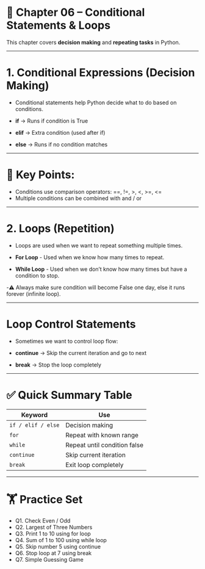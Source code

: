 # 📘 Chapter 06 – Conditional Statements & Loops

This chapter covers **decision making** and **repeating tasks** in Python.  

---

# 1. Conditional Expressions (Decision Making)

- Conditional statements help Python decide what to do based on conditions.

- **if** → Runs if condition is True
- **elif** → Extra condition (used after if)
- **else** → Runs if no condition matches

---

# 📌 Key Points:

- Conditions use comparison operators: ==, !=, >, <, >=, <=
- Multiple conditions can be combined with and / or

---

# 2. Loops (Repetition)

- Loops are used when we want to repeat something multiple times.

- **For Loop** - Used when we know how many times to repeat.
- **While Loop** - Used when we don’t know how many times but have a condition to stop.


-⚠️ Always make sure condition will become False one day, else it runs forever (infinite loop).

---

# Loop Control Statements

- Sometimes we want to control loop flow:

- **continue** → Skip the current iteration and go to next
- **break** → Stop the loop completely

---

# ✅ Quick Summary Table

| Keyword            | Use                          |
| ------------------ | ---------------------------- |
| `if / elif / else` | Decision making              |
| `for`              | Repeat with known range      |
| `while`            | Repeat until condition false |
| `continue`         | Skip current iteration       |
| `break`            | Exit loop completely         |

---

# 🏋️ Practice Set

- Q1. Check Even / Odd
- Q2. Largest of Three Numbers
- Q3. Print 1 to 10 using for loop
- Q4. Sum of 1 to 100 using while loop
- Q5. Skip number 5 using continue
- Q6. Stop loop at 7 using break
- Q7. Simple Guessing Game